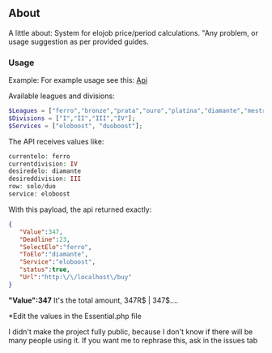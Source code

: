 ## About
A little about:
System for elojob price/period calculations.
"Any problem, or usage suggestion as per provided guides.


### Usage

Example:
For example usage see this: <a target="_blank" href="https://github.com/skillerm/elojobx-calculator/blob/main/test/api.php">Api</a> 

Available leagues and divisions:
```php
$Leagues = ["ferro","bronze","prata","ouro","platina","diamante","mestre","grao-mestre","desafiante"];
$Divisions = ["I","II","III","IV"];
$Services = ["eloboost", "duoboost"];
```
The API receives values like:

```php
currentelo: ferro
currentdivision: IV
desiredelo: diamante
desireddivision: III
row: solo/duo
service: eloboost
```

With this payload, the api returned exactly:
```json
{
   "Value":347,
   "Deadline":23,
   "SelectElo":"ferro",
   "ToElo":"diamante",
   "Service":"eloboost",
   "status":true,
   "Url":"http:\/\/localhost\/buy"
}
```

<b>"Value":347</b> It's the total amount, 347R$ | 347$....

*Edit the values in the Essential.php file

I didn't make the project fully public, because I don't know if there will be many people using it.
If you want me to rephrase this, ask in the issues tab
